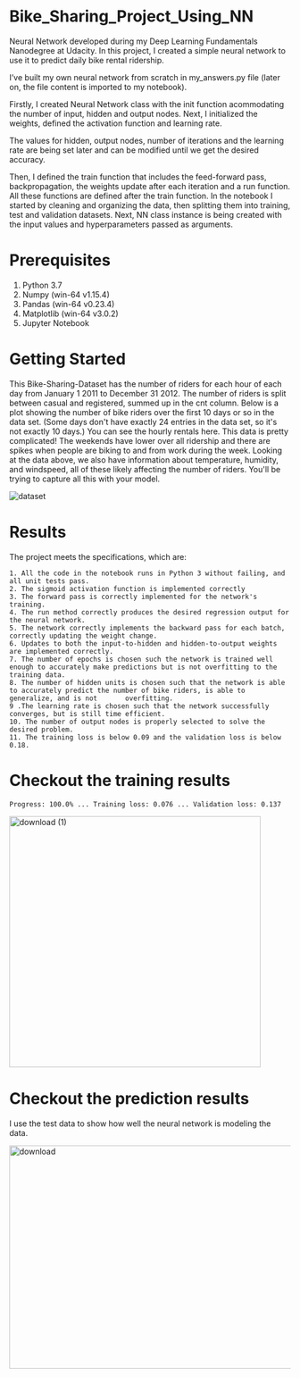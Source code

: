 # Bike_Sharing_Project_Using_NN

 Neural Network developed during my Deep Learning Fundamentals Nanodegree at Udacity. In this project, I created a simple neural network to use it to predict daily bike rental ridership.
 
 I’ve built my own neural network from scratch in my_answers.py file (later on, the file content is imported to my notebook).

Firstly, I created Neural Network class with the init function acommodating the number of input, hidden and output nodes. Next, I initialized the weights, defined the activation function and learning rate.

The values for hidden, output nodes, number of iterations and the learning rate are being set later and can be modified until we get the desired accuracy.

Then, I defined the train function that includes the feed-forward pass, backpropagation, the weights update after each iteration and a run function. All these functions are defined after the train function. In the notebook I started by cleaning and organizing the data, then splitting them into training, test and validation datasets. Next, NN class instance is being created with the input values and hyperparameters passed as arguments.
 
# Prerequisites
 1. Python 3.7
 2. Numpy (win-64 v1.15.4)
 3. Pandas (win-64 v0.23.4)
 4. Matplotlib (win-64 v3.0.2)
 5. Jupyter Notebook
 
# Getting Started

  This Bike-Sharing-Dataset has the number of riders for each hour of each day from January 1 2011 to December 31 2012. The number of riders is split between casual and registered, summed up in the cnt column. 
  Below is a plot showing the number of bike riders over the first 10 days or so in the data set. (Some days don't have exactly 24 entries in the data set, so it's not exactly 10 days.) You can see the hourly rentals here. This data is pretty complicated! The weekends have lower over all ridership and there are spikes when people are biking to and from work during the week. Looking at the data above, we also have information about temperature, humidity, and windspeed, all of these likely affecting the number of riders. You'll be trying to capture all this with your model.
  
  
![dataset](https://user-images.githubusercontent.com/55234691/89716685-b915f080-d9cc-11ea-81d7-9a9fe025e753.png)

# Results


The project meets the specifications, which are:


    1. All the code in the notebook runs in Python 3 without failing, and all unit tests pass.
    2. The sigmoid activation function is implemented correctly
    3. The forward pass is correctly implemented for the network's training.
    4. The run method correctly produces the desired regression output for the neural network.
    5. The network correctly implements the backward pass for each batch, correctly updating the weight change.
    6. Updates to both the input-to-hidden and hidden-to-output weights are implemented correctly.
    7. The number of epochs is chosen such the network is trained well enough to accurately make predictions but is not overfitting to the training data.
    8. The number of hidden units is chosen such that the network is able to accurately predict the number of bike riders, is able to generalize, and is not       overfitting.
    9 .The learning rate is chosen such that the network successfully converges, but is still time efficient.
    10. The number of output nodes is properly selected to solve the desired problem.
    11. The training loss is below 0.09 and the validation loss is below 0.18.

# Checkout the training results

    Progress: 100.0% ... Training loss: 0.076 ... Validation loss: 0.137
    
<img width="450"   alt="download (1)" src="https://user-images.githubusercontent.com/55234691/89716841-30984f80-d9ce-11ea-9c7e-f1eaa5e0c637.png">

# Checkout the prediction results

I use the test data to show how well the neural network is modeling the data.

<img width="600" height="400" alt="download" src="https://user-images.githubusercontent.com/55234691/89717023-f7f97580-d9cf-11ea-8291-8ba6a8c68704.png">

